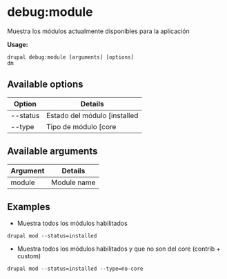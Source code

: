 # debug:module
Muestra los módulos actualmente disponibles para la aplicación

**Usage:**
```
drupal debug:module [arguments] [options]
dm
```

## Available options
Option | Details
-------|-------------
--status | Estado del módulo [installed|uninstalled]
--type | Tipo de módulo [core|no-core]

## Available arguments
Argument | Details
---------|-------------
module | Module name

## Examples
* Muestra todos los módulos habilitados
```
drupal mod --status=installed
```
* Muestra todos los módulos habilitados y que no son del core (contrib + custom)
```
drupal mod --status=installed --type=no-core
```
